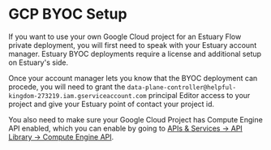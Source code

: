 
# GCP BYOC Setup

If you want to use your own Google Cloud project for an Estuary Flow private deployment, you will first need to speak with your Estuary account manager. Estuary BYOC deployments require a license and additional setup on Estuary's side.

Once your account manager lets you know that the BYOC deployment can procede, you will need to grant the `data-plane-controller@helpful-kingdom-273219.iam.gserviceaccount.com` principal Editor access to your project and give your Estuary point of contact your project id.

You also need to make sure your Google Cloud Project has Compute Engine API enabled, which you can enable by going to [APIs & Services -> API Library -> Compute Engine API](https://console.cloud.google.com/apis/library/compute.googleapis.com).
